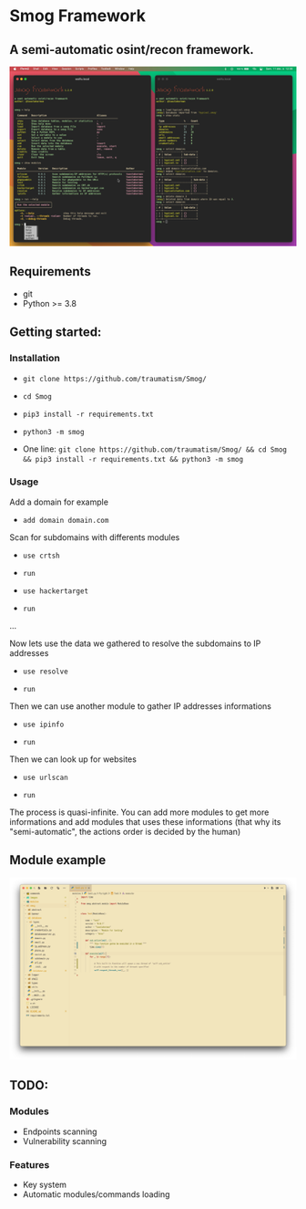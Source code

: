 # Smog Framework

## A semi-automatic osint/recon framework.

![](images/preview.png)

## Requirements

* git
* Python >= 3.8

## Getting started:

### Installation

* `git clone https://github.com/traumatism/Smog/`

* `cd Smog`

* `pip3 install -r requirements.txt`

* `python3 -m smog`

* One line: `git clone https://github.com/traumatism/Smog/ && cd Smog && pip3 install -r requirements.txt && python3 -m smog`

### Usage

Add a domain for example

* `add domain domain.com`

Scan for subdomains with differents modules

* `use crtsh`

* `run`

* `use hackertarget`

* `run`

...

Now lets use the data we gathered to resolve the subdomains to IP addresses

* `use resolve` 

* `run`

Then we can use another module to gather IP addresses informations

* `use ipinfo`

* `run`

Then we can look up for websites

* `use urlscan`

* `run`

The process is quasi-infinite. You can add more modules to get more informations and add modules that uses these informations (that why its "semi-automatic", the actions order is decided by the human)

## Module example

![](images/module.png)

## TODO:

### Modules

* Endpoints scanning
* Vulnerability scanning

### Features

* Key system
* Automatic modules/commands loading
